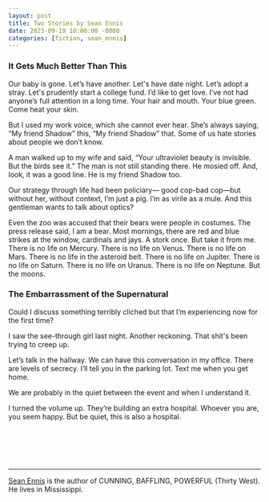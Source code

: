 ```yaml
---
layout: post
title: Two Stories by Sean Ennis
date: 2023-09-19 10:00:00 -0000
categories: [fiction, sean_ennis]
---
```

<div class="story">
<h3>It Gets Much Better Than This</h3>
Our baby is gone. Let’s have another. Let's have date night. Let’s adopt a stray. Let's prudently start a college fund. I’d like to get love. I’ve not had anyone’s full attention in a long time. Your hair and mouth. Your blue green. Come heat your skin.

But I used my work voice, which she cannot ever hear. She’s always saying, “My friend Shadow” this, “My friend Shadow” that. Some of us hate stories about people we don’t know.

A man walked up to my wife and said, “Your ultraviolet beauty is invisible. But the birds see it.” The man is not still standing there. He mosied off. And, look, it was a good line. He is my friend Shadow too.

Our strategy through life had been policiary— good cop-bad cop—but without her, without context, I’m just a pig. I’m as virile as a mule. And this gentleman wants to talk about optics?

Even the zoo was accused that their bears were people in costumes. The press release said, I am a bear. Most mornings, there are red and blue strikes at the window, cardinals and jays. A stork once. But take it from me. There is no life on Mercury. There is no life on Venus. There is no life on Mars. There is no life in the asteroid belt. There is no life on Jupiter. There is no life on Saturn. There is no life on Uranus. There is no life on Neptune. But the moons.

<h3>The Embarrassment of the Supernatural</h3>
Could I discuss something terribly cliched but that I’m experiencing now for the first time?

I saw the see-through girl last night. Another reckoning. That shit's been trying to creep up.

Let’s talk in the hallway. We can have this conversation in my office. There are levels of secrecy. I’ll tell you in the parking lot. Text me when you get home.

We are probably in the quiet between the event and when I understand it.

I turned the volume up. They’re building an extra hospital. Whoever you are, you seem happy. But be quiet, this is also a hospital.
</div>
<br><br>
<br><br>
<hr>
<a href="https://seanennis.net/">Sean Ennis</a> is the author of CUNNING, BAFFLING, POWERFUL (Thirty West). He lives in Mississippi.
